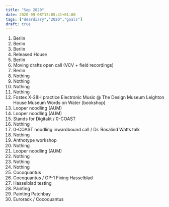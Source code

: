 ```yaml
---
title: "Sep 2020"
date: 2020-09-08T15:05:41+01:00
tags: ["deardiary","2020","goals"]
draft: true
---
```


1. Berlin
2. Berlin
3. Berlin
4. Released House
5. Berlin
6. Moving drafts open call (VCV + field recordings)
7. Berlin
8. Nothing
9. Nothing
10. Nothing
11. Nothing
12. Fostex X-28H practice
    Electronic Music @ The Design Museum
    Leighton House Museum
    Words on Water (bookshop)
13. Looper noodling (AUM)
14. Looper noodling (AUM)
15. Stands for Digitakt / 0-COAST
16. Nothing
17. 0-COAST noodling
    inwardbound call / Dr. Rosalind Watts talk
18. Nothing
19. Anthotype workshop
20. Nothing
21. Looper noodling (AUM)
22. Nothing
23. Nothing
24. Nothing
25. Cocoquantus
26. Cocoquantus / OP-1
    Fixing Hasselblad
27. Hasselblad testing
28. Painting
29. Painting
    Patchbay
30. Eurorack / Cocoquantus